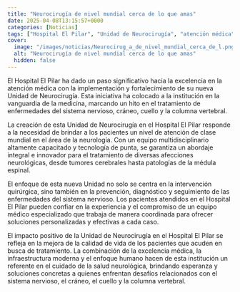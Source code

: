 ```yaml
---
title: "Neurocirugía de nivel mundial cerca de lo que amas"
date: 2025-04-08T13:15:57+0000
categories: [Noticias]
tags: ["Hospital El Pilar", "Unidad de Neurocirugía", "atención médica", "neurología", "tratamiento", "enfermedades neurológicas", "equipo médico."]
cover:
  image: "/images/noticias/Neurocirug_a_de_nivel_mundial_cerca_de_l.png"
  alt: "Neurocirugía de nivel mundial cerca de lo que amas"
  hidden: false
---
```


El Hospital El Pilar ha dado un paso significativo hacia la excelencia en la atención médica con la implementación y fortalecimiento de su nueva Unidad de Neurocirugía. Esta iniciativa ha colocado a la institución en la vanguardia de la medicina, marcando un hito en el tratamiento de enfermedades del sistema nervioso, cráneo, cuello y la columna vertebral. 

La creación de esta Unidad de Neurocirugía en el Hospital El Pilar responde a la necesidad de brindar a los pacientes un nivel de atención de clase mundial en el área de la neurología. Con un equipo multidisciplinario altamente capacitado y tecnología de punta, se garantiza un abordaje integral e innovador para el tratamiento de diversas afecciones neurológicas, desde tumores cerebrales hasta patologías de la médula espinal.

El enfoque de esta nueva Unidad no solo se centra en la intervención quirúrgica, sino también en la prevención, diagnóstico y seguimiento de las enfermedades del sistema nervioso. Los pacientes atendidos en el Hospital El Pilar pueden confiar en la experiencia y el compromiso de un equipo médico especializado que trabaja de manera coordinada para ofrecer soluciones personalizadas y efectivas a cada caso.

El impacto positivo de la Unidad de Neurocirugía en el Hospital El Pilar se refleja en la mejora de la calidad de vida de los pacientes que acuden en busca de tratamiento. La combinación de la excelencia médica, la infraestructura moderna y el enfoque humano hacen de esta institución un referente en el cuidado de la salud neurológica, brindando esperanza y soluciones concretas a quienes enfrentan desafíos relacionados con el sistema nervioso, el cráneo, el cuello y la columna vertebral.
